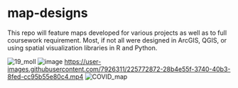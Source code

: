 # map-designs
This repo will feature maps developed for various projects as well as to full coursework requirement. Most, if not all were designed in ArcGIS, QGIS, or using spatial visualization libraries in R and Python.

![19_moll](https://user-images.githubusercontent.com/7926311/222521434-2668c81d-d240-4b6b-b721-084d749111e2.png)
![image](https://user-images.githubusercontent.com/7926311/222611524-7724803e-d6b1-4986-b308-ec92b778e5a7.png)
https://user-images.githubusercontent.com/7926311/225772872-28b4e55f-3740-40b3-8fed-cc95b55e80c4.mp4
![COVID_map](https://user-images.githubusercontent.com/7926311/222875664-0d44cc63-e15e-448c-80ed-2ff8844f3bf3.png)

